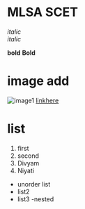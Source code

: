 # MLSA SCET

*italic*  
_italic_

**bold**
__Bold__

# image add

![image1](https://mvp.microsoft.com/Assets/MsLogo.png)
[linkhere](https://mvp.microsoft.com/studentambassadors)

# list
1. first
2. second
3. Divyam
4. Niyati

- unorder list
- list2
- list3
   -nested

